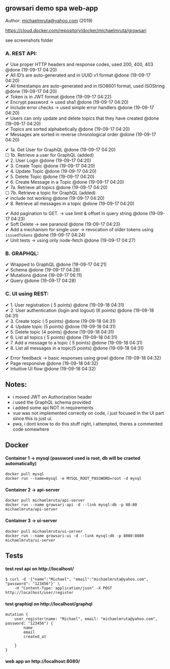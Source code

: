 growsari demo spa web-app
--

Author: <michaelmruta@yahoo.com> (2019)

<https://cloud.docker.com/repository/docker/michaelmruta/growsari>

see screenshots folder
### A. REST API:

 ✔ Use proper HTTP headers and response codes, used 200, 400, 403 @done (19-09-17 04:20)<br />
 ✔ All ID’s are auto-generated and in UUID v1 format @done (19-09-17 04:20)<br />
 ✔ All timestamps are auto-generated and in ISO8601 format, used ISOString @done (19-09-17 04:20)<br />
 ✔ Token is in JWT format  @done (19-09-17 04:22)<br />
 ✔ Encrypt password -> used sha1 @done (19-09-17 04:20)<br />
 ✔ Include error checks -> used simple error handlers @done (19-09-17 04:20)<br />
 ✔ Users can only update and delete topics that they have created @done (19-09-17 04:20)<br />
 ✔ Topics are sorted alphabetically @done (19-09-17 04:20)<br />
 ✔ Messages are sorted in reverse chronological order @done (19-09-17 04:20)<br />

 ✔ 1a. Get User for GraphQL @done (19-09-17 04:20)<br />
 ☐ 1b. Retrieve a user for GraphQL (added)<br />
 ✔ 2. User Login @done (19-09-17 04:20)<br />
 ✔ 3. Create Topic @done (19-09-17 04:20)<br />
 ✔ 4. Update Topic @done (19-09-17 04:20)<br />
 ✔ 5. Delete Topic @done (19-09-17 04:20)<br />
 ✔ 6. Create Message in a Topic @done (19-09-17 04:20)<br />
 ✔ 7a. Retrieve all topics @done (19-09-17 04:20)<br />
 ☐ 7b. Retrieve a topic for GraphQL (added)<br />
 ✔ include not working @done (19-09-17 04:20)<br />
 ✔ 8. Retrieve all messages in a topic @done (19-09-17 04:20)<br />
 
 ✔ Add pagination to GET.​ ​-> use limit & offset in query string @done (19-09-17 04:23)<br />
 ✔ Soft Delete​ ​-> see paranoid @done (19-09-17 04:23)<br />
 ✔ Add a mechanism for single user -> revocation of older tokens using `issuedTokens` @done (19-09-17 04:24)<br />
 ✔ Unit tests -> using only node-fetch @done (19-09-17 04:27)<br />
 
### B. GRAPHQL:

 ✔ Wrapped to GraphQL @done (19-09-17 04:21)<br />
 ✔ Schema @done (19-09-17 04:28)<br />
 ✔ Mutations @done (19-09-17 06:11)<br />
 ✔ Query @done (19-09-17 04:28)<br />

### C. UI using REST:

 ✔ 1. User registration (​ 5 points) @done (19-09-18 04:31)<br />
 ✔ 2. User authentication (login and logout) ​(6 points) @done (19-09-18 04:31)<br />
 ✔ 3. Create topic (​ 5 points) @done (19-09-18 04:31)<br />
 ✔ 4. Update topic ​(5 points) @done (19-09-18 04:31)<br />
 ✔ 5. Delete topic ​(4 points) @done (19-09-18 04:31)<br />
 ✔ 6. List all topics (​ 5 points) @done (19-09-18 04:31)<br />
 ✔ 7. Add a message to a topic (​ 5 points) @done (19-09-18 04:31)<br />
 ✔ 8. List all messages in a topic ​(5 points) @done (19-09-18 04:31)<br />

 ✔ Error feedback -> basic responses using growl @done (19-09-18 04:32)<br />
 ✔ Page responsive @done (19-09-18 04:32)<br />
 ✔ Intuitive UI flow @done (19-09-18 04:32)<br />

Notes:
--
 - i moved JWT on Authorization header<br />
 - i used the GraphQL schema provided<br />
 - i added some api NOT in requirements<br />
 - vue was not implemented correctly on code, i just focused in the UI part since this is just ui.<br />
 - pwa, i dont know to do this stuff right, i attempted, theres a commented code somewhere<br />

Docker
---

#### Container 1 -> mysql (password used is root, db will be craeted automatically)
```
docker pull mysql
docker run --name=mysql -e MYSQL_ROOT_PASSWORD=root -d mysql 
```

#### Container 2 -> api-server
```
docker pull michaelmruta/api-server
docker run --name growsari-api -d --link mysql:db -p 80:80 michaelmruta/api-server
```

#### Container 3 -> ui-server
```
docker pull michaelmruta/ui-server
docker run --name growsari-ui -d --link mysql:db -p 8080:8080 michaelmruta/ui-server
```

Tests
---

#### test rest api on http://localhost/
```
$ curl -d '{"name":"Michael", "email":"michaelmruta@yahoo.com", "password": "123456"}' \
	-H "Content-Type: application/json" -X POST http://localhost/user/register
```

#### test graphiql on http://localhost/graphql
```
mutation {
	user_register(name: "Michael", email: "michaelmruta@yahoo.com", password: "123456") {
		name
		email
		created_at

	}
}
```

#### web app on http://localhost:8080/
